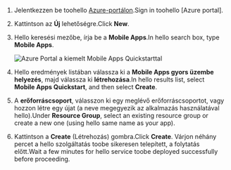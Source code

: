 1. <span data-ttu-id="b26f9-101">Jelentkezzen be toohello [Azure-portálon].</span><span class="sxs-lookup"><span data-stu-id="b26f9-101">Sign in toohello [Azure portal].</span></span>

2. <span data-ttu-id="b26f9-102">Kattintson az **Új** lehetőségre.</span><span class="sxs-lookup"><span data-stu-id="b26f9-102">Click **New**.</span></span>

3. <span data-ttu-id="b26f9-103">Hello keresési mezőbe, írja be a **Mobile Apps**.</span><span class="sxs-lookup"><span data-stu-id="b26f9-103">In hello search box, type **Mobile Apps**.</span></span>

    ![Azure Portal a kiemelt Mobile Apps Quickstarttal][quickstart]

4. <span data-ttu-id="b26f9-105">Hello eredmények listában válassza ki a **Mobile Apps gyors üzembe helyezés**, majd válassza ki **létrehozása**.</span><span class="sxs-lookup"><span data-stu-id="b26f9-105">In hello results list, select **Mobile Apps Quickstart**, and then select **Create**.</span></span>
 
5. <span data-ttu-id="b26f9-106">A **erőforráscsoport**, válasszon ki egy meglévő erőforráscsoportot, vagy hozzon létre egy újat (a neve megegyezik az alkalmazás használatával hello).</span><span class="sxs-lookup"><span data-stu-id="b26f9-106">Under **Resource Group**, select an existing resource group or create a new one (using hello same name as your app).</span></span>

6. <span data-ttu-id="b26f9-107">Kattintson a **Create** (Létrehozás) gombra.</span><span class="sxs-lookup"><span data-stu-id="b26f9-107">Click **Create**.</span></span> <span data-ttu-id="b26f9-108">Várjon néhány percet a hello szolgáltatás toobe sikeresen telepített, a folytatás előtt.</span><span class="sxs-lookup"><span data-stu-id="b26f9-108">Wait a few minutes for hello service toobe deployed successfully before proceeding.</span></span>

<!-- Images. -->
[quickstart]: ./media/app-service-mobile-dotnet-backend-create-new-service/search-mobile-apps-quickstart.png

<!-- URLs. -->
[Azure-portálon]: https://portal.azure.com/
